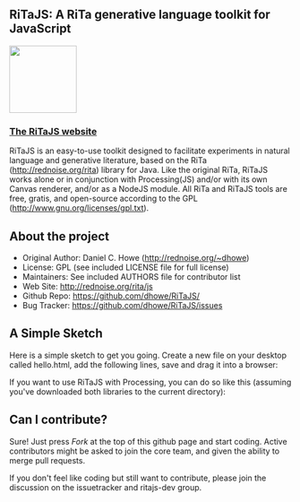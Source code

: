 
## RiTaJS: A RiTa generative language toolkit for JavaScript


<a href="http://rednoise.org/rita/js"><img height=120 src="http://rednoise.org/rita/js/img/RiTa-logo2.png"/></a>

### <a href="http://rednoise.org/rita/js">The RiTaJS website</a>

RiTaJS is an easy-to-use toolkit designed to facilitate experiments 
in natural language and generative literature, based on the RiTa 
(http://rednoise.org/rita) library for Java. Like the original RiTa, RiTaJS 
works alone or in conjunction with Processing(JS) and/or with 
its own Canvas renderer, and/or as a NodeJS module.  All RiTa and RiTaJS tools
are free, gratis, and open-source according to the GPL (http://www.gnu.org/licenses/gpl.txt).


About the project
--------
* Original Author:   Daniel C. Howe (http://rednoise.org/~dhowe)
* License: 			 GPL (see included LICENSE file for full license)
* Maintainers:       See included AUTHORS file for contributor list
* Web Site:          http://rednoise.org/rita/js
* Github Repo:       https://github.com/dhowe/RiTaJS/
* Bug Tracker:       https://github.com/dhowe/RiTaJS/issues


A Simple Sketch
--------------------------
Here is a simple sketch to get you going. Create a new file on your desktop called hello.html, add the following lines, save and drag it into a browser:

  <html>
  <canvas id="canvas" width=200 height=200></canvas>
  <script src="http://rednoise.org/rita/js/rita-latest.min.js"></script>
  <script>

    window.onload = function() {
    
      // create a RiText and draw it
      
      RiText("HelloWorld").draw();
      
	};

  </script>
  <html>
  

If you want to use RiTaJS with Processing, you can do so like this (assuming you've downloaded both libraries to the current directory):

  <html>
  <script src="processing-min.js"></script>
  <script src="rita-min.js"></script>
  <script type="text/processing" data-processing-target="mycanvas">

	size(200,200);
	background(255);
	
	RiText("SIMPLE").color(200,100,0).draw();

  </script>
  <canvas id="mycanvas"></canvas>
  <html>
  

Can I contribute?
--------
Sure! Just press *Fork* at the top of this github page and start coding. Active contributors might be asked to join the core team, and given the ability to merge pull requests.

If you don't feel like coding but still want to contribute, please join the discussion on the issuetracker and ritajs-dev group.


